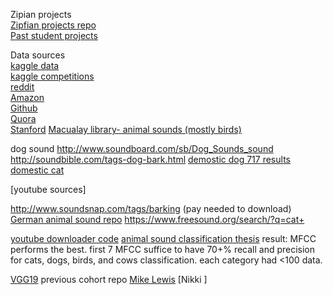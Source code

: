 Zipian projects  
[Zipfian projects repo](https://github.com/zipfian/project-proposals)  
[Past student projects](https://github.com/zipfian/project-proposals/blob/master/past_student_projects.md)

Data sources  
[kaggle data](www.kaggle.com/datasets)  
[kaggle competitions](www.kaggle.com/competitions)  
[reddit](www.reddit.com/r/bigquery/wiki/datasets)      
[Amazon](aws.amazon.com/public-data-sets/)  
[Github](github.com/caesar0301/awesome-public-datasets)  
[Quora](www.quora.com/Where-can-I-find-large-datasets-open-to-the-public)  
[Stanford](snap.stanford.edu/data/)
[Macualay library- animal sounds (mostly birds)](http://macaulaylibrary.org/search-help)

dog sound http://www.soundboard.com/sb/Dog_Sounds_sound
http://soundbible.com/tags-dog-bark.html
[demostic dog 717 results](http://www.tierstimmenarchiv.de/webinterface/contents/querytext.php?mode=clearresults&querytext_1=Canis%20lupus%20f.%20familiaris&queryfield_1=species&querytype_1=matches&fields=1&startvalue=1)
[domestic cat](http://www.tierstimmenarchiv.de/webinterface/contents/querytext.php?mode=clearresults&querytext_1=Felis%20silvestris%20f.%20domestica&queryfield_1=species&querytype_1=matches&fields=1&startvalue=1)

[youtube sources]

http://www.soundsnap.com/tags/barking (pay needed to download)
[German animal sound repo](http://www.tierstimmenarchiv.de/webinterface/contents/treebrowser.php)
https://www.freesound.org/search/?q=cat+

[youtube downloader code](https://github.com/nficano/pytube)
[animal sound classification thesis](https://www.ims.tuwien.ac.at/publications/tr-1882-038.pdf)
result: MFCC performs the best. first 7 MFCC suffice to have 70+% recall and precision for cats, dogs, birds, and cows classification. each category had <100 data.


[VGG19](https://gist.github.com/baraldilorenzo/8d096f48a1be4a2d660d)
previous cohort repo
[Mike Lewis](https://github.com/Mikelew88/ChefNet)
[Nikki ]
